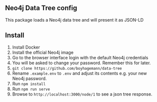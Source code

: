 Neo4j Data Tree config
-------------------------------------------------

This package loads a Neo4j data tree and will present it as JSON-LD

## Install
1. Install Docker
2. Install the official Neo4j image
3. Go to the browser interface login with the default Neo4j credentials
4. You will be asked to change your password. Remember this for later.
5. `git clone https://github.com/boyhagemann/data-tree`
6. Rename `.example.env` to `.env` and adjust its contents e.g. your new Neo4j password.
7. Run `npm install`
8. Run `npm run serve`
9. Browse to `http://localhost:3000/node/1` to see a json tree response.


